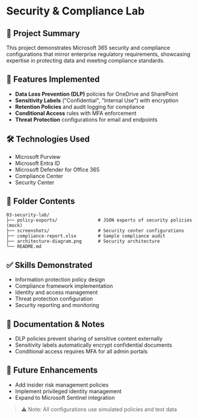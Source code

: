 # Security & Compliance Lab

## 📝 Project Summary

This project demonstrates Microsoft 365 security and compliance configurations that mirror enterprise regulatory requirements, showcasing expertise in protecting data and meeting compliance standards.

## 🧩 Features Implemented

* **Data Loss Prevention (DLP)** policies for OneDrive and SharePoint
* **Sensitivity Labels** ("Confidential", "Internal Use") with encryption
* **Retention Policies** and audit logging for compliance
* **Conditional Access** rules with MFA enforcement
* **Threat Protection** configurations for email and endpoints

## 🛠️ Technologies Used

* Microsoft Purview
* Microsoft Entra ID
* Microsoft Defender for Office 365
* Compliance Center
* Security Center

## 📁 Folder Contents

```
03-security-lab/
├── policy-exports/               # JSON exports of security policies (mock)
├── screenshots/                  # Security center configurations
├── compliance-report.xlsx        # Sample compliance audit
├── architecture-diagram.png      # Security architecture
└── README.md
```

## ✅ Skills Demonstrated

* Information protection policy design
* Compliance framework implementation
* Identity and access management
* Threat protection configuration
* Security reporting and monitoring

## 📘 Documentation & Notes

* DLP policies prevent sharing of sensitive content externally
* Sensitivity labels automatically encrypt confidential documents
* Conditional access requires MFA for all admin portals

## 📌 Future Enhancements

* Add insider risk management policies
* Implement privileged identity management
* Expand to Microsoft Sentinel integration

> ⚠️ Note: All configurations use simulated policies and test data